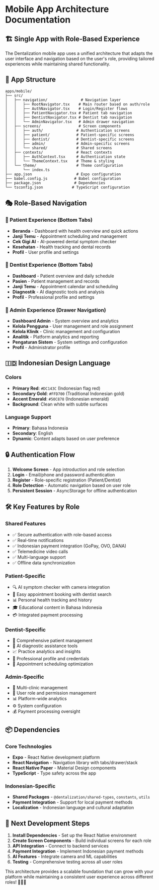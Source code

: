 # Mobile App Architecture Documentation

## 🏗️ Single App with Role-Based Experience

The Dentalization mobile app uses a unified architecture that adapts the user interface and navigation based on the user's role, providing tailored experiences while maintaining shared functionality.

## 📱 App Structure

```
apps/mobile/
├── src/
│   ├── navigation/               # Navigation layer
│   │   ├── RootNavigator.tsx    # Main router based on auth/role
│   │   ├── AuthNavigator.tsx    # Login/Register flows
│   │   ├── PatientNavigator.tsx # Patient tab navigation
│   │   ├── DentistNavigator.tsx # Dentist tab navigation
│   │   └── AdminNavigator.tsx   # Admin drawer navigation
│   ├── screens/                 # Screen components
│   │   ├── auth/               # Authentication screens
│   │   ├── patient/            # Patient-specific screens
│   │   ├── dentist/            # Dentist-specific screens
│   │   ├── admin/              # Admin-specific screens
│   │   └── shared/             # Shared screens
│   ├── contexts/               # React contexts
│   │   ├── AuthContext.tsx     # Authentication state
│   │   └── ThemeContext.tsx    # Theme & styling
│   └── theme/                  # Theme configuration
│       └── index.ts
├── app.json                    # Expo configuration
├── babel.config.js            # Babel configuration
├── package.json               # Dependencies
└── tsconfig.json             # TypeScript configuration
```

## 🎭 Role-Based Navigation

### 👤 Patient Experience (Bottom Tabs)
- **Beranda** - Dashboard with health overview and quick actions
- **Janji Temu** - Appointment scheduling and management
- **Cek Gigi AI** - AI-powered dental symptom checker
- **Kesehatan** - Health tracking and dental records
- **Profil** - User profile and settings

### 🦷 Dentist Experience (Bottom Tabs)
- **Dashboard** - Patient overview and daily schedule
- **Pasien** - Patient management and records
- **Janji Temu** - Appointment calendar and scheduling
- **Diagnostik** - AI diagnostic tools and analysis
- **Profil** - Professional profile and settings

### 🔧 Admin Experience (Drawer Navigation)
- **Dashboard Admin** - System overview and analytics
- **Kelola Pengguna** - User management and role assignment
- **Kelola Klinik** - Clinic management and configuration
- **Analitik** - Platform analytics and reporting
- **Pengaturan Sistem** - System settings and configuration
- **Profil** - Administrator profile

## 🇮🇩 Indonesian Design Language

### Colors
- **Primary Red**: `#DC143C` (Indonesian flag red)
- **Secondary Gold**: `#FFD700` (Traditional Indonesian gold)
- **Accent Emerald**: `#50C878` (Indonesian emerald)
- **Background**: Clean white with subtle surfaces

### Language Support
- **Primary**: Bahasa Indonesia
- **Secondary**: English
- **Dynamic**: Content adapts based on user preference

## 🔒 Authentication Flow

1. **Welcome Screen** - App introduction and role selection
2. **Login** - Email/phone and password authentication
3. **Register** - Role-specific registration (Patient/Dentist)
4. **Role Detection** - Automatic navigation based on user role
5. **Persistent Session** - AsyncStorage for offline authentication

## 🛠️ Key Features by Role

### Shared Features
- ✅ Secure authentication with role-based access
- ✅ Real-time notifications
- ✅ Indonesian payment integration (GoPay, OVO, DANA)
- ✅ Telemedicine video calls
- ✅ Multi-language support
- ✅ Offline data synchronization

### Patient-Specific
- 🔍 AI symptom checker with camera integration
- 📅 Easy appointment booking with dentist search
- 📊 Personal health tracking and history
- 🎓 Educational content in Bahasa Indonesia
- 💳 Integrated payment processing

### Dentist-Specific
- 👥 Comprehensive patient management
- 🤖 AI diagnostic assistance tools
- 📈 Practice analytics and insights
- 💼 Professional profile and credentials
- 🎯 Appointment scheduling optimization

### Admin-Specific
- 🏢 Multi-clinic management
- 👤 User role and permission management
- 📊 Platform-wide analytics
- ⚙️ System configuration
- 💰 Payment processing oversight

## 📦 Dependencies

### Core Technologies
- **Expo** - React Native development platform
- **React Navigation** - Navigation library with tabs/drawer/stack
- **React Native Paper** - Material Design components
- **TypeScript** - Type safety across the app

### Indonesian-Specific
- **Shared Packages** - `@dentalization/shared-types`, `constants`, `utils`
- **Payment Integration** - Support for local payment methods
- **Localization** - Indonesian language and cultural adaptation

## 🚀 Next Development Steps

1. **Install Dependencies** - Set up the React Native environment
2. **Create Screen Components** - Build individual screens for each role
3. **API Integration** - Connect to backend services
4. **Payment Integration** - Implement Indonesian payment methods
5. **AI Features** - Integrate camera and ML capabilities
6. **Testing** - Comprehensive testing across all user roles

This architecture provides a scalable foundation that can grow with your platform while maintaining a consistent user experience across different roles! 🦷📱✨
